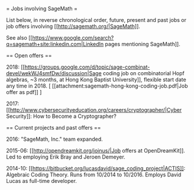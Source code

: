 = Jobs involving SageMath =

List below, in reverse chronological order, future, present and past jobs or job offers involving [[http://sagemath.org/|SageMath]].

See also [[https://www.google.com/search?q=sagemath+site:linkedin.com|LinkedIn pages mentioning SageMath]].


== Open offers ==

2018:
[[https://groups.google.com/d/topic/sage-combinat-devel/wekWJ4smfDw/discussion|Sage coding job on combinatorial Hopf algebras, ~3 months, at Hong Kong Baptist University]],
flexible start date any time in 2018. [ [[attachment:sagemath-hong-kong-coding-job.pdf|Job offer as pdf]] ]

2017: [[http://www.cybersecurityeducation.org/careers/cryptographer/|Cyber Security]]: How to Become a Cryptographer?


== Current projects and past offers ==

2016: "SageMath, Inc." team expanded.

2015-06: [[http://opendreamkit.org/joinus/|Job offers at OpenDreamKit]]. Led to employing Erik Bray and Jeroen Demeyer.

2014-10: [[https://bitbucket.org/lucasdavid/sage_coding_project|ACTIS]]: Algebraic Coding Theory. Runs from 10/2014 to 10/2016. Employs David Lucas as full-time developer.
